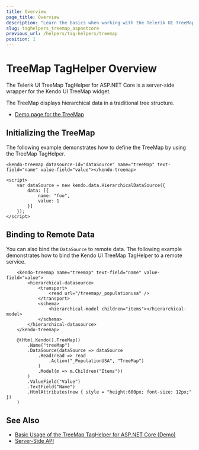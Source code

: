 ```yaml
---
title: Overview
page_title: Overview
description: "Learn the basics when working with the Telerik UI TreeMap TagHelper for ASP.NET Core (MVC 6 or ASP.NET Core MVC)."
slug: taghelpers_treemap_aspnetcore
previous_url: /helpers/tag-helpers/treemap
position: 1
---
```


# TreeMap TagHelper Overview

The Telerik UI TreeMap TagHelper for ASP.NET Core is a server-side wrapper for the Kendo UI TreeMap widget.

The TreeMap displays hierarchical data in a traditional tree structure.

* [Demo page for the TreeMap](https://demos.telerik.com/aspnet-core/treemap/tag-helper)

## Initializing the TreeMap

The following example demonstrates how to define the TreeMap by using the TreeMap TagHelper.

    <kendo-treemap datasource-id="dataSource" name="treeMap" text-field="name" value-field="value"></kendo-treemap>

    <script>
        var dataSource = new kendo.data.HierarchicalDataSource({
            data: [{
                name: "foo",
                value: 1
            }]
        });
    </script>

## Binding to Remote Data

You can also bind the `DataSource` to remote data. The following example demonstrates how to bind the Kendo UI TreeMap TagHelper to a remote service.

```tagHelper
    <kendo-treemap name="treemap" text-field="name" value-field="value">
        <hierarchical-datasource>
            <transport>
                <read url="/treemap/_populationusa" />
            </transport>
            <schema>
                <hierarchical-model children="items"></hierarchical-model>
            </schema>
        </hierarchical-datasource>
    </kendo-treemap>

```
```cshtml
    @(Html.Kendo().TreeMap()
        .Name("treeMap")
        .DataSource(dataSource => dataSource
            .Read(read => read
                .Action("_PopulationUSA", "TreeMap")
            )
            .Model(m => m.Children("Items"))
        )
        .ValueField("Value")
        .TextField("Name")
        .HtmlAttributes(new { style = "height:600px; font-size: 12px;" })
    )
```

## See Also

* [Basic Usage of the TreeMap TagHelper for ASP.NET Core (Demo)](https://demos.telerik.com/aspnet-core/treemap/tag-helper)
* [Server-Side API](/api/treemap)

